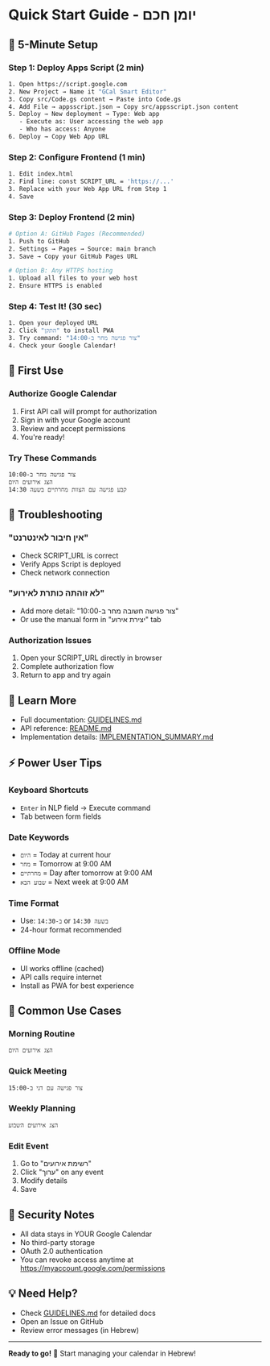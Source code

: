 # Quick Start Guide - יומן חכם

## 🚀 5-Minute Setup

### Step 1: Deploy Apps Script (2 min)
```bash
1. Open https://script.google.com
2. New Project → Name it "GCal Smart Editor"
3. Copy src/Code.gs content → Paste into Code.gs
4. Add File → appsscript.json → Copy src/appsscript.json content
5. Deploy → New deployment → Type: Web app
   - Execute as: User accessing the web app
   - Who has access: Anyone
6. Deploy → Copy Web App URL
```

### Step 2: Configure Frontend (1 min)
```bash
1. Edit index.html
2. Find line: const SCRIPT_URL = 'https://...'
3. Replace with your Web App URL from Step 1
4. Save
```

### Step 3: Deploy Frontend (2 min)
```bash
# Option A: GitHub Pages (Recommended)
1. Push to GitHub
2. Settings → Pages → Source: main branch
3. Save → Copy your GitHub Pages URL

# Option B: Any HTTPS hosting
1. Upload all files to your web host
2. Ensure HTTPS is enabled
```

### Step 4: Test It! (30 sec)
```bash
1. Open your deployed URL
2. Click "התקן" to install PWA
3. Try command: "צור פגישה מחר ב-14:00"
4. Check your Google Calendar!
```

## 📱 First Use

### Authorize Google Calendar
1. First API call will prompt for authorization
2. Sign in with your Google account
3. Review and accept permissions
4. You're ready!

### Try These Commands
```
צור פגישה מחר ב-10:00
הצג אירועים היום
קבע פגישה עם הצוות מחרתיים בשעה 14:30
```

## 🔧 Troubleshooting

### "אין חיבור לאינטרנט"
- Check SCRIPT_URL is correct
- Verify Apps Script is deployed
- Check network connection

### "לא זוהתה כותרת לאירוע"
- Add more detail: "צור פגישה חשובה מחר ב-10:00"
- Or use the manual form in "יצירת אירוע" tab

### Authorization Issues
1. Open your SCRIPT_URL directly in browser
2. Complete authorization flow
3. Return to app and try again

## 📖 Learn More

- Full documentation: [GUIDELINES.md](GUIDELINES.md)
- API reference: [README.md](README.md)
- Implementation details: [IMPLEMENTATION_SUMMARY.md](IMPLEMENTATION_SUMMARY.md)

## ⚡ Power User Tips

### Keyboard Shortcuts
- `Enter` in NLP field → Execute command
- Tab between form fields

### Date Keywords
- `היום` = Today at current hour
- `מחר` = Tomorrow at 9:00 AM
- `מחרתיים` = Day after tomorrow at 9:00 AM
- `שבוע הבא` = Next week at 9:00 AM

### Time Format
- Use: `ב-14:30` or `בשעה 14:30`
- 24-hour format recommended

### Offline Mode
- UI works offline (cached)
- API calls require internet
- Install as PWA for best experience

## 🎯 Common Use Cases

### Morning Routine
```
הצג אירועים היום
```

### Quick Meeting
```
צור פגישה עם דני ב-15:00
```

### Weekly Planning
```
הצג אירועים השבוע
```

### Edit Event
1. Go to "רשימת אירועים"
2. Click "ערוך" on any event
3. Modify details
4. Save

## 🔐 Security Notes

- All data stays in YOUR Google Calendar
- No third-party storage
- OAuth 2.0 authentication
- You can revoke access anytime at https://myaccount.google.com/permissions

## 💡 Need Help?

- Check [GUIDELINES.md](GUIDELINES.md) for detailed docs
- Open an Issue on GitHub
- Review error messages (in Hebrew)

---

**Ready to go!** 🎉 Start managing your calendar in Hebrew!
